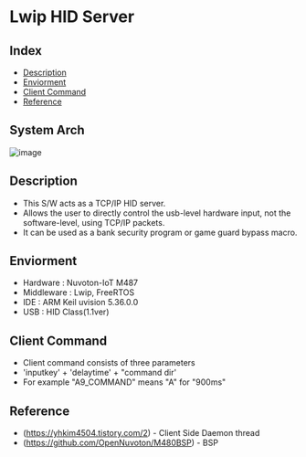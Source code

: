 # Lwip HID Server
## Index
  - [Description](#description) 
  - [Enviorment](#enviorment) 
  - [Client Command](#client-command)
  - [Reference](#reference)
  
## System Arch
![image](https://user-images.githubusercontent.com/108905975/185016987-7fe0fed8-6764-4787-91cc-f9191c3f8b06.png)


## Description
<!--Wirte one paragraph of project description -->  
- This S/W acts as a TCP/IP HID server.  
- Allows the user to directly control the usb-level hardware input, not the software-level, using TCP/IP packets.
- It can be used as a bank security program or game guard bypass macro.  

## Enviorment
<!-- Write enviromnet about this project -->
- Hardware : Nuvoton-IoT M487 
- Middleware : Lwip, FreeRTOS 
- IDE : ARM Keil uvision 5.36.0.0
- USB : HID Class(1.1ver)

## Client Command 
 - Client command consists of three parameters
 - 'inputkey' + 'delaytime' + "command dir' 
 - For example "A9_COMMAND" means "A" for "900ms" 
<!--
## Deployment
 Add additional notes about how to deploy this on a live system
 -->
## Reference
<!-- Write the way to contribute -->
 - (https://yhkim4504.tistory.com/2) - Client Side Daemon thread
 - (https://github.com/OpenNuvoton/M480BSP) - BSP
